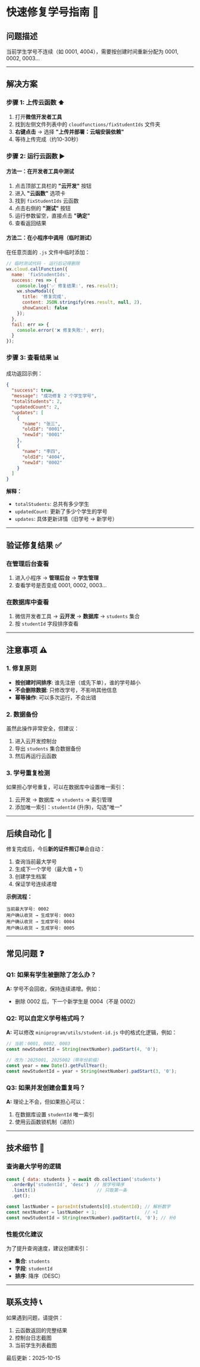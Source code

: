 # 快速修复学号指南 🚀

## 问题描述
当前学生学号不连续（如 0001, 4004），需要按创建时间重新分配为 0001, 0002, 0003...

---

## 解决方案

### 步骤 1: 上传云函数 ⬆️

1. 打开**微信开发者工具**
2. 找到左侧文件列表中的 `cloudfunctions/fixStudentIds` 文件夹
3. **右键点击** → 选择 **"上传并部署：云端安装依赖"**
4. 等待上传完成（约10-30秒）

### 步骤 2: 运行云函数 ▶️

#### 方法一：在开发者工具中测试

1. 点击顶部工具栏的 **"云开发"** 按钮
2. 进入 **"云函数"** 选项卡
3. 找到 `fixStudentIds` 云函数
4. 点击右侧的 **"测试"** 按钮
5. 运行参数留空，直接点击 **"确定"**
6. 查看返回结果

#### 方法二：在小程序中调用（临时测试）

在任意页面的 `.js` 文件中临时添加：

```javascript
// 临时测试代码 - 运行后记得删除
wx.cloud.callFunction({
  name: 'fixStudentIds',
  success: res => {
    console.log('✅ 修复结果:', res.result);
    wx.showModal({
      title: '修复完成',
      content: JSON.stringify(res.result, null, 2),
      showCancel: false
    });
  },
  fail: err => {
    console.error('❌ 修复失败:', err);
  }
});
```

### 步骤 3: 查看结果 📊

成功返回示例：

```json
{
  "success": true,
  "message": "成功修复 2 个学生学号",
  "totalStudents": 2,
  "updatedCount": 2,
  "updates": [
    {
      "name": "张三",
      "oldId": "0001",
      "newId": "0001"
    },
    {
      "name": "李四",
      "oldId": "4004",
      "newId": "0002"
    }
  ]
}
```

**解释：**
- `totalStudents`: 总共有多少学生
- `updatedCount`: 更新了多少个学生的学号
- `updates`: 具体更新详情（旧学号 → 新学号）

---

## 验证修复结果 ✅

### 在管理后台查看

1. 进入小程序 → **管理后台** → **学生管理**
2. 查看学号是否变成 0001, 0002, 0003...

### 在数据库中查看

1. 微信开发者工具 → **云开发** → **数据库** → `students` 集合
2. 按 `studentId` 字段排序查看

---

## 注意事项 ⚠️

### 1. 修复原则
- **按创建时间排序**: 谁先注册（或先下单），谁的学号越小
- **不会删除数据**: 只修改学号，不影响其他信息
- **幂等操作**: 可以多次运行，不会出错

### 2. 数据备份
虽然此操作非常安全，但建议：
1. 进入云开发控制台
2. 导出 `students` 集合数据备份
3. 然后再运行云函数

### 3. 学号重复检测
如果担心学号重复，可以在数据库中设置唯一索引：
1. 云开发 → 数据库 → `students` → 索引管理
2. 添加唯一索引：`studentId` (升序)，勾选"唯一"

---

## 后续自动化 🤖

修复完成后，今后**新的证件照订单**会自动：
1. 查询当前最大学号
2. 生成下一个学号（最大值 + 1）
3. 创建学生档案
4. 保证学号连续递增

**示例流程：**
```
当前最大学号: 0002
用户确认收货 → 生成学号: 0003
用户确认收货 → 生成学号: 0004
用户确认收货 → 生成学号: 0005
```

---

## 常见问题 ❓

### Q1: 如果有学生被删除了怎么办？
**A:** 学号不会回收，保持连续递增。例如：
- 删除 0002 后，下一个新学生是 0004（不是 0002）

### Q2: 可以自定义学号格式吗？
**A:** 可以修改 `miniprogram/utils/student-id.js` 中的格式化逻辑，例如：
```javascript
// 当前：0001, 0002, 0003
const newStudentId = String(nextNumber).padStart(4, '0');

// 改为：2025001, 2025002（带年份前缀）
const year = new Date().getFullYear();
const newStudentId = year + String(nextNumber).padStart(3, '0');
```

### Q3: 如果并发创建会重复吗？
**A:** 理论上不会，但如果担心可以：
1. 在数据库设置 `studentId` 唯一索引
2. 使用云函数锁机制（进阶）

---

## 技术细节 🔧

### 查询最大学号的逻辑

```javascript
const { data: students } = await db.collection('students')
  .orderBy('studentId', 'desc')  // 按学号降序
  .limit(1)                       // 只取第一条
  .get();

const lastNumber = parseInt(students[0].studentId); // 解析数字
const nextNumber = lastNumber + 1;                  // +1
const newStudentId = String(nextNumber).padStart(4, '0'); // 补0
```

### 性能优化建议

为了提升查询速度，建议创建索引：
- **集合**: `students`
- **字段**: `studentId`
- **排序**: 降序（DESC）

---

## 联系支持 📞

如果遇到问题，请提供：
1. 云函数返回的完整结果
2. 控制台日志截图
3. 当前学生列表截图

最后更新：2025-10-15

